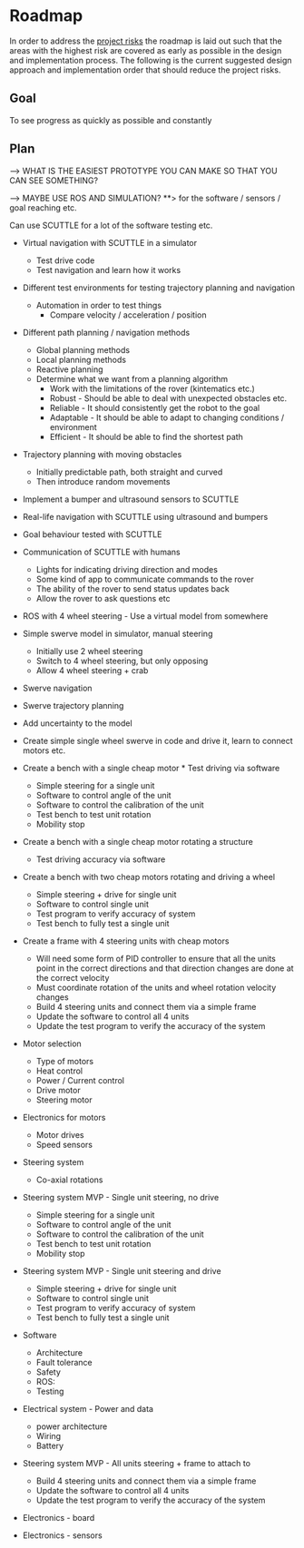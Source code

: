 # Roadmap

In order to address the [project risks](README.md#project*risks) the roadmap is laid out such that
the areas with the highest risk are covered as early as possible in the design and implementation
process. The following is the current suggested design approach and implementation order that should
reduce the project risks.

## Goal

To see progress as quickly as possible and constantly

## Plan


--> WHAT IS THE EASIEST PROTOTYPE YOU CAN MAKE SO THAT YOU CAN SEE SOMETHING?

--> MAYBE USE ROS AND SIMULATION? **> for the software / sensors / goal reaching etc.

Can use SCUTTLE for a lot of the software testing etc.

* Virtual navigation with SCUTTLE in a simulator
  * Test drive code
  * Test navigation and learn how it works

* Different test environments for testing trajectory planning and navigation
  * Automation in order to test things
    * Compare velocity / acceleration / position

* Different path planning / navigation methods
  * Global planning methods
  * Local planning methods
  * Reactive planning
  * Determine what we want from a planning algorithm
    * Work with the limitations of the rover (kintematics etc.)
    * Robust - Should be able to deal with unexpected obstacles etc.
    * Reliable - It should consistently get the robot to the goal
    * Adaptable - It should be able to adapt to changing conditions / environment
    * Efficient - It should be able to find the shortest path

* Trajectory planning with moving obstacles
  * Initially predictable path, both straight and curved
  * Then introduce random movements

* Implement a bumper and ultrasound sensors to SCUTTLE

* Real-life navigation with SCUTTLE using ultrasound and bumpers

* Goal behaviour tested with SCUTTLE

* Communication of SCUTTLE with humans
  * Lights for indicating driving direction and modes
  * Some kind of app to communicate commands to the rover
  * The ability of the rover to send status updates back
  * Allow the rover to ask questions etc

* ROS with 4 wheel steering - Use a virtual model from somewhere

* Simple swerve model in simulator, manual steering
  * Initially use 2 wheel steering
  * Switch to 4 wheel steering, but only opposing
  * Allow 4 wheel steering + crab

* Swerve navigation

* Swerve trajectory planning

* Add uncertainty to the model

* Create simple single wheel swerve in code and drive it, learn to connect motors etc.

* Create a bench with a single cheap motor * Test driving via software
  * Simple steering for a single unit
  * Software to control angle of the unit
  * Software to control the calibration of the unit
  * Test bench to test unit rotation
  * Mobility stop

* Create a bench with a single cheap motor rotating a structure
  * Test driving accuracy via software

* Create a bench with two cheap motors rotating and driving a wheel
  * Simple steering + drive for single unit
  * Software to control single unit
  * Test program to verify accuracy of system
  * Test bench to fully test a single unit

* Create a frame with 4 steering units with cheap motors
  * Will need some form of PID controller to ensure that all the units point in the correct directions
    and that direction changes are done at the correct velocity
  * Must coordinate rotation of the units and wheel rotation velocity changes
  * Build 4 steering units and connect them via a simple frame
  * Update the software to control all 4 units
  * Update the test program to verify the accuracy of the system

* Motor selection
  * Type of motors
  * Heat control
  * Power / Current control
  * Drive motor
  * Steering motor

* Electronics for motors
  * Motor drives
  * Speed sensors

* Steering system
  * Co-axial rotations

* Steering system MVP - Single unit steering, no drive
  * Simple steering for a single unit
  * Software to control angle of the unit
  * Software to control the calibration of the unit
  * Test bench to test unit rotation
  * Mobility stop

* Steering system MVP - Single unit steering and drive
  * Simple steering + drive for single unit
  * Software to control single unit
  * Test program to verify accuracy of system
  * Test bench to fully test a single unit

* Software
  * Architecture
  * Fault tolerance
  * Safety
  * ROS:
  * Testing

* Electrical system - Power and data
  * power architecture
  * Wiring
  * Battery

* Steering system MVP - All units steering + frame to attach to
  * Build 4 steering units and connect them via a simple frame
  * Update the software to control all 4 units
  * Update the test program to verify the accuracy of the system

* Electronics - board

* Electronics - sensors
